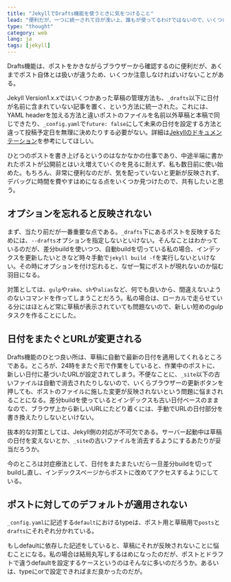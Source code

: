 ```yaml
---
title: "JekyllでDrafts機能を使うときに気をつけること"
lead: "便利だが、一つに統一されて日が浅い上、誰もが使ってるわけではないので、いくつか落とし穴がある。"
type: "thought"
category: web
lang: ja
tags: [jekyll]
---
```


Drafts機能は、ポストをかきながらブラウザーから確認するのに便利だが、あくまでポスト自体とは扱いが違うため、いくつか注意しなければいけないことがある。

<!-- more -->

Jekyll Version1.x.xではいくつかあった草稿の管理方法も、`_drafts`以下に日付が名前に含まれていない記事を置く、という方法に統一された。これには、YAML headerを加える方法と違いポストのファイルを名前以外草稿と本稿で同じできたり、`_config.yaml`で`future: false`にして未来の日付を設定する方法と違って投稿予定日を無理に決めたりする必要がない。詳細は[Jekyllのドキュメンテーション](http://jekyllrb.com/docs/drafts/)を参考にしてほしい。

ひとつのポストを書き上げるというのはなかなかの仕事であり、中途半端に書かれたポストが公開前とはいえ増えていくのを見るに耐えず、私も数日前に使い始めた。もちろん、非常に便利なのだが、気を配っていないと更新が反映されず、デバッグに時間を費やすはめになる点をいくつか見つけたので、共有したいと思う。

## オプションを忘れると反映されない
まず、当たり前だが一番重要な点である。`_drafts`下にあるポストを反映するためには、`--drafts`オプションを指定しないといけない。そんなことはわかっているのだが、差分buildを使いつつ、自動buildを切っている私の場合、インデックスを更新したいときなど時々手動で`jekyll build -f`を実行しないといけない。その時にオプションを付け忘れると、なぜ一覧にポストが現れないのか悩む羽目になる。

対策としては、`gulp`や`rake`、`sh`や`alias`など、何でも良いから、間違えないようのないコマンドを作ってしまうことだろう。私の場合は、ローカルで走らせている分にはほとんど常に草稿が表示されていても問題ないので、新しい短めのgulpタスクを作ることにした。

## 日付をまたぐとURLが変更される
Drafts機能のひとつ良い所は、草稿に自動で最新の日付を適用してくれるところである。ところが、24時をまたぐ形で作業をしていると、作業中のポストに、新しい日付に基づいたURLが設定されてしまう。不便なことに、`_site`以下の古いファイルは自動で消去されたりしないので、いくらブラウザーの更新ボタンを押しても、ポストのファイルに施した変更が反映されないという問題に悩まされることになる。差分buildを使っているとインデックスも古い日付ベースのままなので、ブラウザ上から新しいURLにたどり着くには、手動でURLの日付部分を書き換えたりしないといけない。

抜本的な対策としては、Jekyll側の対応が不可欠である。サーバー起動中は草稿の日付を変えないとか、`_site`の古いファイルを消去するようにするあたりが妥当だろうか。

今のところは対症療法として、日付をまたまたいだら一旦差分buildを切ってbuildし直し、インデックスページからポストに改めてアクセスするようにしている。

## ポストに対してのデフォルトが適用されない
`_config.yaml`に記述する`default`におけるtypeは、ポスト用と草稿用で`posts`と`drafts`にそれぞれ分かれている。

もしdefaultに依存した記述をしていると、草稿にそれが反映されないことに悩むことになる。私の場合は結局丸写しするはめになったのだが、ポストとドラフトで違うdefaultを設定するケースというのはそんなに多いのだろうか。あるいは、typeにorで設定できればまだ良かったのだが。

